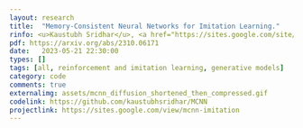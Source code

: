 ```yaml
---
layout: research
title:  "Memory-Consistent Neural Networks for Imitation Learning."
rinfo: <u>Kaustubh Sridhar</u>, <a href="https://sites.google.com/site/duttasouradeep39/">Souradeep Dutta</a>, <a href="https://www.seas.upenn.edu/~dineshj/">Dinesh Jayaraman</a>, <a href="https://www.seas.upenn.edu/~weimerj/research.html">James Weimer</a>, <a href="https://www.cis.upenn.edu/~lee/home/index.shtml">Insup Lee</a>. <ul>➥ International Conference on Learning Representations (ICLR) 2024 (Acceptance rate 31%).</ul> 
pdf: https://arxiv.org/abs/2310.06171
date:   2023-05-21 22:30:00
types: []
tags: [all, reinforcement and imitation learning, generative models]
category: code
comments: true
externalimg: assets/mcnn_diffusion_shortened_then_compressed.gif
codelink: https://github.com/kaustubhsridhar/MCNN
projectlink: https://sites.google.com/view/mcnn-imitation
---
```

